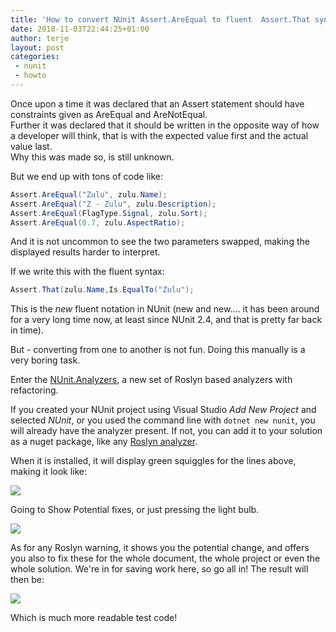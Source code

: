 ```yaml
---
title: 'How to convert NUnit Assert.AreEqual to fluent  Assert.That syntax easily'
date: 2018-11-03T22:44:25+01:00
author: terje
layout: post
categories:
 - nunit
 - howto
---
```


Once upon a time it was declared that an Assert statement should have constraints given as AreEqual and AreNotEqual.  
Further it was declared that it should be written in the opposite way of how a developer will think, that is with the expected value first and the actual value last.  
Why this was made so, is still unknown.

But we end up with tons of code like:

```cs
Assert.AreEqual("Zulu", zulu.Name);
Assert.AreEqual("Z - Zulu", zulu.Description);
Assert.AreEqual(FlagType.Signal, zulu.Sort);
Assert.AreEqual(0.7, zulu.AspectRatio);
```

And it is not uncommon to see the two parameters swapped, making the displayed results harder to interpret. 

If we write this with the fluent syntax:

```cs
Assert.That(zulu.Name,Is.EqualTo("Zulu");
```

This is the *new* fluent notation in NUnit (new and new.... it has been around for a very long time now, at least since NUnit 2.4, and that is pretty far back in time). 

But - converting from one to another is not fun.  Doing this manually is a very boring task.  

Enter the [NUnit.Analyzers](https://github.com/nunit/nunit.analyzers), a new set of Roslyn based analyzers with refactoring.  

<!--more-->

If you created your NUnit project using Visual Studio *Add New Project* and selected *NUnit*, or you used the command line with `dotnet new nunit`, you will already have the analyzer present.
If not, you can add it to your solution as a nuget package, like any [Roslyn analyzer](https://docs.microsoft.com/en-us/visualstudio/code-quality/roslyn-analyzers-overview).

When it is installed, it will display green squiggles for the lines above, making it look like:

![](/images/nunit/0.jpg)

Going to Show Potential fixes, or just pressing the light bulb.

![](/images/nunit/1.jpg)

As for any Roslyn warning, it shows you the potential change, and offers you also to fix these for the whole document, the whole project or even the whole solution.
We're in for saving work here, so go all in! 
The result will then be:

![](/images/nunit/3.jpg)

Which is much more readable test code! 


